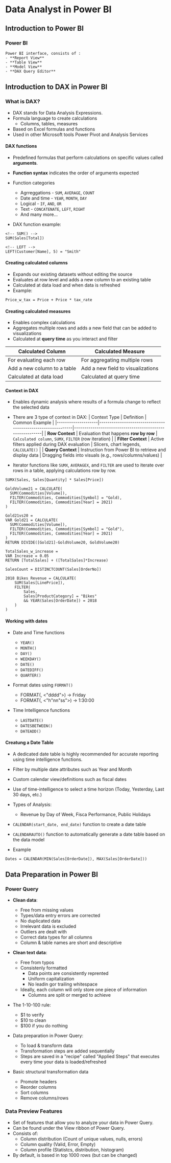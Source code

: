 # Data Analyst in Power BI

## Introduction to Power BI

### Power BI

```
Power BI interface, consists of :
- **Report View**
- **Table View**
- **Model View**
- **DAX Query Editor**
```

## Introduction to DAX in Power BI

### What is DAX?

- DAX stands for Data Analysis Expressions.
- Formula language to create calculations
  - Columns, tables, measures
- Based on Excel formulas and functions
- Used in other Microsoft tools
  Power Pivot and Analysis Services

#### DAX functions

- Predefined formulas that perform calculations on specific values called **arguments**.
- **Function syntax** indicates the order of arguments expected
- Function categories

  - Agrreggations - `SUM`, `AVERAGE`, `COUNT`
  - Date and time - `YEAR`, `MONTH`, `DAY`
  - Logical - `IF`, `AND`, `OR`
  - Text - `CONCATENATE`, `LEFT`, `RIGHT`
  - And many more...

- DAX function example:

```dax
<!-- SUM() -->
SUM(Sales[Total])

<!-- LEFT -->
LEFT(Customer[Name], 5) = "Smith"
```

#### Creating calculated columns

- Expands our existing datasets without editing the source
- Evaluates at row level and adds a new column to an existing table
- Calculated at data load and when data is refreshed
- Example:

```dax
Price_w_tax = Price + Price * tax_rate
```

#### Creating calculated measures

- Enables complex calculations
- Aggregates multiple rows and adds a new field that can be added to visualizations
- Calculated at **query time** as you interact and filter

| Calculated Column           | Calculated Measure                |
| --------------------------- | --------------------------------- |
| For evaluating each row     | For aggregating multiple rows     |
| Add a new column to a table | Add a new field to visualizations |
| Calculated at data load     | Calculated at query time          |

#### Context in DAX

- Enables dynamic analysis where results of a formula change to reflect the selected data
- There are 3 type of context in DAX:
  | Context Type | Definition | Common Example |
  |--------------------|-------------------------------------------------------------|----------------------------------------------------------|
  | **Row Context** | Evaluation that happens **row by row** | `Calculated column`, `SUMX`, `FILTER` (row iteration) |
  | **Filter Context** | Active filters applied during DAX evaluation | Slicers, chart legends, `CALCULATE()` |
  | **Query Context** | Instruction from Power BI to retrieve and display data | Dragging fields into visuals (e.g., rows/columns/values) |

- Iterator functions like `SUMX`, `AVERAGEX`, and `FILTER` are used to iterate over rows in a table, applying calculations row by row.

```dax
SUMX(Sales, Sales[Quantity] * Sales[Price])
```

```dax
GoldVolume21 = CALCULATE(
  SUM(Commodities[Volume]),
  FILTER(Commodities, Commodities[Symbol] = "Gold),
  FILTER(Commodities, Commodities[Year] = 2021)
)
```

```dax
Gold21vs20 =
VAR Gold21 = CALCULATE(
  SUM(Commodities[Volume]),
  FILTER(Commodities, Commodities[Symbol] = "Gold"),
  FILTER(Commodities, Commodities[Year] = 2021)
)
RETURN DIVIDE([Gold21]-GoldVolume20, GoldVolume20)
```

```dax
TotalSales_w_increase =
VAR Increase = 0.05
RETURN [TotalSales] + ([TotalSales]*Increase)
```

```dax
SalesCount = DISTINCTCOUNT(Sales[OrderNo])
```

```dax
2018 Bikes Revenue = CALCULATE(
    SUM(Sales[LinePrice]),
    FILTER(
        Sales,
        Sales[ProductCategory] = "Bikes"
        && YEAR(Sales[OrderDate]) = 2018
    )
)
```

#### Working with dates

- Date and Time functions

  - `YEAR()`
  - `MONTH()`
  - `DAY()`
  - `WEEKDAY()`
  - `DATE()`
  - `DATEDIFF()`
  - `QUARTER()`

- Format dates using `FORMAT()`

  - FORMAT(<date>, <"dddd">) -> Friday
  - FORMAT(<date>, <"h"nn"ss">) -> 1:30:00

- Time Intelligence functions

  - `LASTDATE()`
  - `DATESBETWEEN()`
  - `DATEADD()`

#### Creatung a Date Table

- A dedicated date table is highly recommended for accurate reporting using time intelligence functions.
- Filter by multiple date attributes such as Year and Month
- Custom calendar view/definitions such as fiscal dates
- Use of time-intelligence to select a time horizon (Today, Yesterday, Last 30 days, etc.)
- Types of Analysis:
  - Revenue by Day of Week, Fisca Performance, Public Holidays
- `CALENDAR(start_date, end_date)` function to create a date table
- `CALENDARAUTO()` function to automatically generate a date table based on the data model

- Example

```dax
Dates = CALENDAR(MIN(Sales[OrderDate]), MAX(Sales[OrderDate]))
```

## Data Preparation in Power BI

### Power Query

- **Clean data**:
  - Free from missing values
  - Types/data entry errors are corrected
  - No duplicated data
  - Irrelevant data is excluded
  - Outliers are dealt with
  - Correct data types for all columns
  - Column & table names are short and descriptive
- **Clean text data**:

  - Free from typos
  - Consistenly formatted
    - Data points are consistently reprented
    - Uniform capitalization
    - No leadin gor trailing whitespace
  - Ideally, each column will only store one piece of information
    - Columns are split or merged to achieve

- The 1-10-100 rule:

  - $1 to verify
  - $10 to clean
  - $100 if you do nothing

- Data preparation in Power Query:

  - To load & transform data
  - Transformation steps are added sequentially
  - Steps are saved in a "recipe" called "Applied Steps" that executes every time your data is loaded/refreshed

- Basic structural transformation data
  - Promote headers
  - Reorder columns
  - Sort columns
  - Remove columns/rows

### Data Preview Features

- Set of features that allow you to analyze your data in Power Query.
- Can be found under the View ribbon of Power Query.
- Consists of:
  - Column distribution (Count of unique values, nulls, errors)
  - Column quality (Valid, Error, Empty)
  - Column profile (Statistcs, distribution, histogram)
- By default, is based in top 1000 rows (but can be changed)
